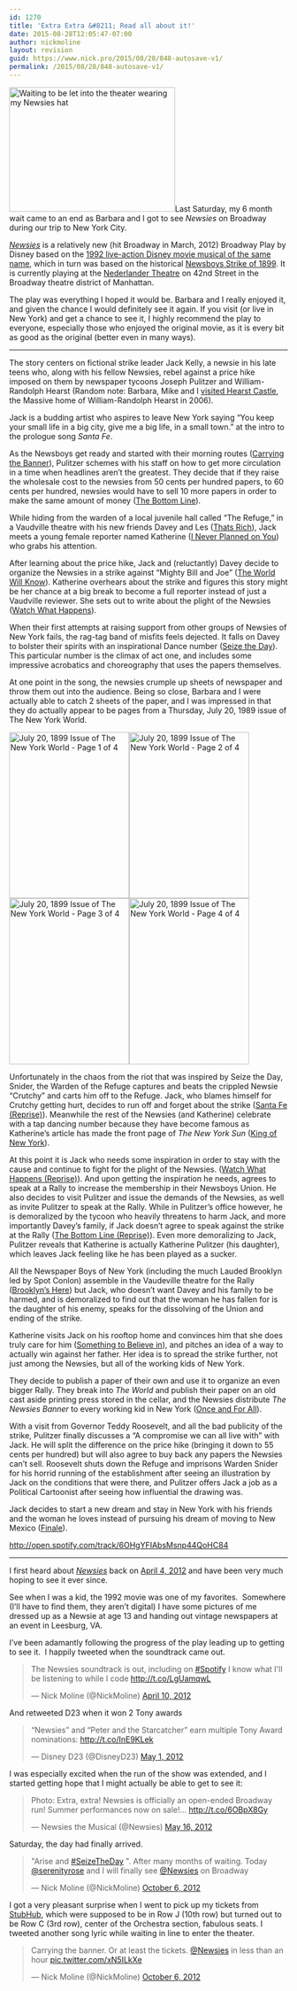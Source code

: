 ```yaml
---
id: 1270
title: 'Extra Extra &#8211; Read all about it!'
date: 2015-08-28T12:05:47-07:00
author: nickmoline
layout: revision
guid: https://www.nick.pro/2015/08/28/848-autosave-v1/
permalink: /2015/08/28/848-autosave-v1/
---
```

[<img class="alignleft size-medium wp-image-870" title="Waiting to be let into the theater wearing my Newsies hat" src="https://i1.wp.com/www.nick.pro/wp-content/uploads/2012/10/100_0820-300x225.jpg?resize=300%2C225" alt="Waiting to be let into the theater wearing my Newsies hat" width="300" height="225" data-recalc-dims="1" />](https://i0.wp.com/www.nick.pro/wp-content/uploads/2012/10/100_0820.jpg?ssl=1)Last Saturday, my 6 month wait came to an end as Barbara and I got to see _Newsies_ on Broadway during our trip to New York City.

<a title="Newsies: The Musical on Broadway" href="http://www.newsiesthemusical.com/" target="_blank"><em>Newsies</em></a> is a relatively new (hit Broadway in March, 2012) Broadway Play by Disney based on the <a title="Newsies (1992) on IMDB" href="http://www.imdb.com/title/tt0104990/" target="_blank">1992 live-action Disney movie musical of the same name</a>, which in turn was based on the historical <a href="http://en.wikipedia.org/wiki/Newsboys_Strike_of_1899" target="_blank">Newsboys Strike of 1899</a>. It is currently playing at the <a href="http://www.nederlandertheatre.com/" target="_blank">Nederlander Theatre</a> on 42nd Street in the Broadway theatre district of Manhattan.

The play was everything I hoped it would be. Barbara and I really enjoyed it, and given the chance I would definitely see it again. If you visit (or live in New York) and get a chance to see it, I highly recommend the play to everyone, especially those who enjoyed the original movie, as it is every bit as good as the original (better even in many ways).<!--more-->

* * *

The story centers on fictional strike leader Jack Kelly, a newsie in his late teens who, along with his fellow Newsies, rebel against a price hike imposed on them by newspaper tycoons Joseph Pulitzer and William-Randolph Hearst (Random note: Barbara, Mike and I [visited Hearst Castle](http://www.nick.pro/2007/01/03/2006-a-nick-oddity/ "2006 – A Nick Oddity"), the Massive home of William-Randolph Hearst in 2006).

Jack is a budding artist who aspires to leave New York saying &#8220;You keep your small life in a big city, give me a big life, in a small town.&#8221; at the intro to the prologue song _Santa Fe_.

As the Newsboys get ready and started with their morning routes ([Carrying the Banner](http://open.spotify.com/track/6coRHZEuwsT61bQM6NsjqV)), Pulitzer schemes with his staff on how to get more circulation in a time when headlines aren&#8217;t the greatest. They decide that if they raise the wholesale cost to the newsies from 50 cents per hundred papers, to 60 cents per hundred, newsies would have to sell 10 more papers in order to make the same amount of money ([The Bottom Line](http://open.spotify.com/track/1rNZdFZDDqs4bHmSWV2mj7)).

While hiding from the warden of a local juvenile hall called &#8220;The Refuge,&#8221; in a Vaudville theatre with his new friends Davey and Les ([Thats Rich](http://open.spotify.com/track/5ZBuajcA9helXKf0kijwIs)), Jack meets a young female reporter named Katherine ([I Never Planned on You](http://open.spotify.com/track/6zeHbZnkUcqTAwn2Qhkgjf)) who grabs his attention.

After learning about the price hike, Jack and (reluctantly) Davey decide to organize the Newsies in a strike against &#8220;Mighty Bill and Joe&#8221; ([The World Will Know](http://open.spotify.com/track/6xL1QzHm00nlEWM5IcGZen)). Katherine overhears about the strike and figures this story might be her chance at a big break to become a full reporter instead of just a Vaudville reviewer. She sets out to write about the plight of the Newsies ([Watch What Happens](http://open.spotify.com/track/0qlWOVWmcWSP5oSwC0aaAT)).

When their first attempts at raising support from other groups of Newsies of New York fails, the rag-tag band of misfits feels dejected. It falls on Davey to bolster their spirits with an inspirational Dance number ([Seize the Day](http://open.spotify.com/track/4yDnyrrcU8E89p7cdAMaGy)). This particular number is the climax of act one, and includes some impressive acrobatics and choreography that uses the papers themselves.

At one point in the song, the newsies crumple up sheets of newspaper and throw them out into the audience. Being so close, Barbara and I were actually able to catch 2 sheets of the paper, and I was impressed in that they do actually appear to be pages from a Thursday, July 20, 1989 issue of The New York World.

<div>
  <a href="https://i2.wp.com/www.nick.pro/wp-content/uploads/2012/10/Scan-5.jpeg?ssl=1"><img class="alignleft size-medium wp-image-847" title="July 20, 1899 Issue of The New York World - Page 1 of 4" alt="July 20, 1899 Issue of The New York World - Page 1 of 4" src="https://i0.wp.com/www.nick.pro/wp-content/uploads/2012/10/Scan-5-217x300.jpeg?resize=217%2C300" width="217" height="300" data-recalc-dims="1" /></a><a href="https://i0.wp.com/www.nick.pro/wp-content/uploads/2012/10/Scan-6.jpeg?ssl=1"><img class="alignleft size-medium wp-image-846" title="July 20, 1899 Issue of The New York World - Page 2 of 4" alt="July 20, 1899 Issue of The New York World - Page 2 of 4" src="https://i0.wp.com/www.nick.pro/wp-content/uploads/2012/10/Scan-6-217x300.jpeg?resize=217%2C300" width="217" height="300" data-recalc-dims="1" /></a><a href="https://i2.wp.com/www.nick.pro/wp-content/uploads/2012/10/Scan-7.jpeg?ssl=1"><img class="alignleft size-medium wp-image-845" title="July 20, 1899 Issue of The New York World - Page 3 of 4" alt="July 20, 1899 Issue of The New York World - Page 3 of 4" src="https://i0.wp.com/www.nick.pro/wp-content/uploads/2012/10/Scan-7-217x300.jpeg?resize=217%2C300" width="217" height="300" data-recalc-dims="1" /></a><a href="https://i2.wp.com/www.nick.pro/wp-content/uploads/2012/10/Scan-8.jpeg?ssl=1"><img class="alignleft size-medium wp-image-844" title="July 20, 1899 Issue of The New York World - Page 4 of 4" alt="July 20, 1899 Issue of The New York World - Page 4 of 4" src="https://i1.wp.com/www.nick.pro/wp-content/uploads/2012/10/Scan-8-217x300.jpeg?resize=217%2C300" width="217" height="300" data-recalc-dims="1" /></a>
</div>

<div style="clear: both;">
</div>

Unfortunately in the chaos from the riot that was inspired by Seize the Day, Snider, the Warden of the Refuge captures and beats the crippled Newsie &#8220;Crutchy&#8221; and carts him off to the Refuge. Jack, who blames himself for Crutchy getting hurt, decides to run off and forget about the strike ([Santa Fe (Reprise)](http://open.spotify.com/track/19OKUCz1dVheTSNFok96yb)). Meanwhile the rest of the Newsies (and Katherine) celebrate with a tap dancing number because they have become famous as Katherine&#8217;s article has made the front page of _The New York Sun_ ([King of New York](http://open.spotify.com/track/6d0ZUFGujfWikLTpKghuIU)).

<span class="embed-youtube" style="text-align:center; display: block;"></span>

At this point it is Jack who needs some inspiration in order to stay with the cause and continue to fight for the plight of the Newsies. ([Watch What Happens (Reprise)](http://open.spotify.com/track/7C8PCkgSZHpPdva7J1q4xF)). And upon getting the inspiration he needs, agrees to speak at a Rally to increase the membership in their Newsboys Union. He also decides to visit Pulitzer and issue the demands of the Newsies, as well as invite Pulitzer to speak at the Rally. While in Pulitzer&#8217;s office however, he is demoralized by the tycoon who heavily threatens to harm Jack, and more importantly Davey&#8217;s family, if Jack doesn&#8217;t agree to speak against the strike at the Rally ([The Bottom Line (Reprise)](http://open.spotify.com/track/5MzD10eAeRgj4hyAkyclyK)). Even more demoralizing to Jack, Pulitzer reveals that Katherine is actually Katherine Pulitzer (his daughter), which leaves Jack feeling like he has been played as a sucker.

All the Newspaper Boys of New York (including the much Lauded Brooklyn led by Spot Conlon) assemble in the Vaudeville theatre for the Rally ([Brooklyn&#8217;s Here](http://open.spotify.com/track/23ODXfCCZTL2rbZ6q2uToo)) but Jack, who doesn&#8217;t want Davey and his family to be harmed, and is demoralized to find out that the woman he has fallen for is the daughter of his enemy, speaks for the dissolving of the Union and ending of the strike.

Katherine visits Jack on his rooftop home and convinces him that she does truly care for him ([Something to Believe in](http://open.spotify.com/track/0MvHuL4IOGZ1SD1uYzYvNU)), and pitches an idea of a way to actually win against her father. Her idea is to spread the strike further, not just among the Newsies, but all of the working kids of New York.

They decide to publish a paper of their own and use it to organize an even bigger Rally. They break into _The World_ and publish their paper on an old cast aside printing press stored in the cellar, and the Newsies distribute _The Newsies Banner_ to every working kid in New York ([Once and For All](http://open.spotify.com/track/5DTvdWPSGVxmJMwsFM9zPf)).

With a visit from Governor Teddy Roosevelt, and all the bad publicity of the strike, Pulitzer finally discusses a &#8220;A compromise we can all live with&#8221; with Jack. He will split the difference on the price hike (bringing it down to 55 cents per hundred) but will also agree to buy back any papers the Newsies can&#8217;t sell. Roosevelt shuts down the Refuge and imprisons Warden Snider for his horrid running of the establishment after seeing an illustration by Jack on the conditions that were there, and Pulitzer offers Jack a job as a Political Cartoonist after seeing how influential the drawing was.

Jack decides to start a new dream and stay in New York with his friends and the woman he loves instead of pursuing his dream of moving to New Mexico ([Finale](http://open.spotify.com/track/6OHgYFIAbsMsnp44QoHC84)).

http://open.spotify.com/track/6OHgYFIAbsMsnp44QoHC84

* * *

I first heard about <a title="Newsies: The Musical on Broadway" href="http://www.newsiesthemusical.com/" target="_blank"><em>Newsies</em></a> back on <a href="https://www.facebook.com/nickmoline/timeline/story?ut=76&wstart=1333263600&wend=1335855599&hash=4780261995523239023&pagefilter=3&ustart=1" target="_blank">April 4, 2012</a> and have been very much hoping to see it ever since.

See when I was a kid, the 1992 movie was one of my favorites.  Somewhere (I&#8217;ll have to find them, they aren&#8217;t digital) I have some pictures of me dressed up as a Newsie at age 13 and handing out vintage newspapers at an event in Leesburg, VA.

I&#8217;ve been adamantly following the progress of the play leading up to getting to see it.  I happily tweeted when the soundtrack came out.

<blockquote class="twitter-tweet" data-width="550" data-dnt="true">
  <p lang="en" dir="ltr">
    The Newsies soundtrack is out, including on <a href="https://twitter.com/hashtag/Spotify?src=hash&ref_src=twsrc%5Etfw">#Spotify</a> I know what I'll be listening to while I code&#13;<a href="http://t.co/LgUamqwL">http://t.co/LgUamqwL</a>
  </p>
  
  <p>
    &mdash; Nick Moline (@NickMoline) <a href="https://twitter.com/NickMoline/status/189763152731320320?ref_src=twsrc%5Etfw">April 10, 2012</a>
  </p>
</blockquote>



And retweeted D23 when it won 2 Tony awards

<blockquote class="twitter-tweet" data-width="550" data-dnt="true">
  <p lang="en" dir="ltr">
    “Newsies” and “Peter and the Starcatcher” earn multiple Tony Award nominations: <a href="http://t.co/InE9KLek">http://t.co/InE9KLek</a>
  </p>
  
  <p>
    &mdash; Disney D23 (@DisneyD23) <a href="https://twitter.com/DisneyD23/status/197408476094406657?ref_src=twsrc%5Etfw">May 1, 2012</a>
  </p>
</blockquote>



I was especially excited when the run of the show was extended, and I started getting hope that I might actually be able to get to see it:

<blockquote class="twitter-tweet" data-width="550" data-dnt="true">
  <p lang="en" dir="ltr">
    Photo: Extra, extra! Newsies is officially an open-ended Broadway run! Summer performances now on sale!&#8230; <a href="http://t.co/6OBpX8Gy">http://t.co/6OBpX8Gy</a>
  </p>
  
  <p>
    &mdash; Newsies the Musical (@Newsies) <a href="https://twitter.com/Newsies/status/202874240469434368?ref_src=twsrc%5Etfw">May 16, 2012</a>
  </p>
</blockquote>



Saturday, the day had finally arrived.

<blockquote class="twitter-tweet" data-width="550" data-dnt="true">
  <p lang="en" dir="ltr">
    "Arise and <a href="https://twitter.com/hashtag/SeizeTheDay?src=hash&ref_src=twsrc%5Etfw">#SeizeTheDay</a> ". After many months of waiting. Today <a href="https://twitter.com/SerenityRose?ref_src=twsrc%5Etfw">@serenityrose</a> and I will finally see <a href="https://twitter.com/Newsies?ref_src=twsrc%5Etfw">@Newsies</a> on Broadway
  </p>
  
  <p>
    &mdash; Nick Moline (@NickMoline) <a href="https://twitter.com/NickMoline/status/254567957466841088?ref_src=twsrc%5Etfw">October 6, 2012</a>
  </p>
</blockquote>



I got a very pleasant surprise when I went to pick up my tickets from <a href="http://www.stubhub.com/" target="_blank">StubHub</a>, which were supposed to be in Row J (10th row) but turned out to be Row C (3rd row), center of the Orchestra section, fabulous seats. I tweeted another song lyric while waiting in line to enter the theater.

<blockquote class="twitter-tweet" data-width="550" data-dnt="true">
  <p lang="en" dir="ltr">
    Carrying the banner. Or at least the tickets. <a href="https://twitter.com/Newsies?ref_src=twsrc%5Etfw">@Newsies</a> in less than an hour <a href="http://t.co/xN5ILkXe">pic.twitter.com/xN5ILkXe</a>
  </p>
  
  <p>
    &mdash; Nick Moline (@NickMoline) <a href="https://twitter.com/NickMoline/status/254631981143449601?ref_src=twsrc%5Etfw">October 6, 2012</a>
  </p>
</blockquote>